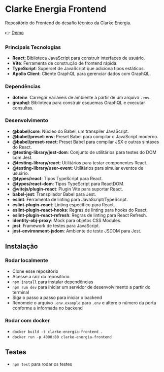 # Clarke Energia Frontend

Repositório do Frontend do desafio técnico da Clarke Energia.

👉 <a href='https://clarke-energia-frontend.vercel.app'>Demo</a>

### Principais Tecnologias

- **React**: Biblioteca JavaScript para construir interfaces de usuário.
- **Vite**: Ferramenta de construção de frontend rápida.
- **TypeScript**: Superset de JavaScript que adiciona tipos estáticos.
- **Apollo Client**: Cliente GraphQL para gerenciar dados com GraphQL.

### Dependências

- **dotenv**: Carregar variáveis de ambiente a partir de um arquivo `.env`.
- **graphql**: Biblioteca para construir esquemas GraphQL e executar consultas.

### Desenvolvimento

- **@babel/core**: Núcleo do Babel, um transpiler JavaScript.
- **@babel/preset-env**: Preset Babel para compilar o JavaScript moderno.
- **@babel/preset-react**: Preset Babel para compilar JSX e outras sintaxes do React.
- **@testing-library/jest-dom**: Conjunto de utilitários para testes do DOM com Jest.
- **@testing-library/react**: Utilitários para testar componentes React.
- **@testing-library/user-event**: Utilitários para simular eventos de usuário.
- **@types/react**: Tipos TypeScript para React.
- **@types/react-dom**: Tipos TypeScript para ReactDOM.
- **@vitejs/plugin-react**: Plugin Vite para suportar React.
- **babel-jest**: Transpilador Babel para Jest.
- **eslint**: Ferramenta de linting para JavaScript/TypeScript.
- **eslint-plugin-react**: Linting específico para React.
- **eslint-plugin-react-hooks**: Regras de linting para hooks do React.
- **eslint-plugin-react-refresh**: Regras de linting para React Refresh.
- **identity-obj-proxy**: Mock para objetos CSS Modules.
- **jest**: Framework de testes para JavaScript.
- **jest-environment-jsdom**: Ambiente de teste JSDOM para Jest.

## Instalação

### Rodar localmente
- Clone esse repositório
- Acesse a raiz do repositório
- `npm install` para instalar dependências
- `npm run dev` para iniciar um servidor de desenvolvimento a partir do terminal
- Siga o passo a passo para iniciar o backend
- Renomeie o arquivo  `.env.example` para `.env` e altere o número da porta conforme a informada no backend

### Rodar com docker
- `docker build -t clarke-energia-frontend .`
- `docker run -p 4000:80 clarke-energia-frontend`

## Testes
- `npm test` para rodar os testes

